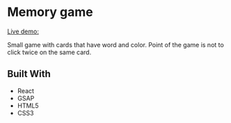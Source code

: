 # Memory game
[Live demo:](https://destonin1.github.io/Memory-game/)

Small game with cards that have word and color. Point of the game is not to click twice on the same card.

## Built With 

- React
- GSAP
- HTML5
- CSS3

